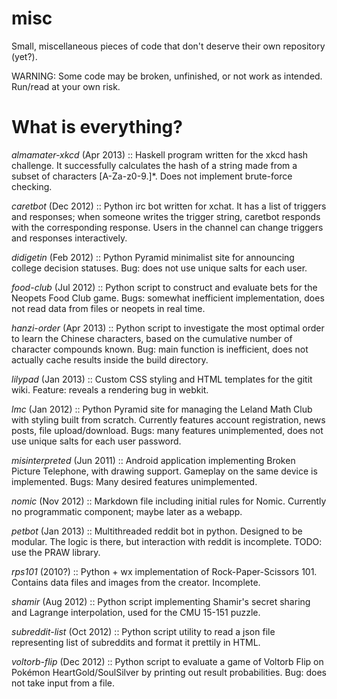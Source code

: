 misc
====

Small, miscellaneous pieces of code that don't deserve their own repository (yet?).

WARNING: Some code may be broken, unfinished, or not work as intended. Run/read at your own risk.

What is everything?
====

*almamater-xkcd* (Apr 2013) :: Haskell program written for the xkcd hash challenge. It successfully calculates the hash of a string made from a subset of characters [A-Za-z0-9.]\*. Does not implement brute-force checking.

*caretbot* (Dec 2012) :: Python irc bot written for xchat. It has a list of triggers and responses; when someone writes the trigger string, caretbot responds with the corresponding response. Users in the channel can change triggers and responses interactively.

*didigetin* (Feb 2012) :: Python Pyramid minimalist site for announcing college decision statuses. Bug: does not use unique salts for each user.

*food-club* (Jul 2012) :: Python script to construct and evaluate bets for the Neopets Food Club game. Bugs: somewhat inefficient implementation, does not read data from files or neopets in real time.

*hanzi-order* (Apr 2013) :: Python script to investigate the most optimal order to learn the Chinese characters, based on the cumulative number of character compounds known. Bug: main function is inefficient, does not actually cache results inside the build directory.

*lilypad* (Jan 2013) :: Custom CSS styling and HTML templates for the gitit wiki. Feature: reveals a rendering bug in webkit.

*lmc* (Jan 2012) :: Python Pyramid site for managing the Leland Math Club with styling built from scratch. Currently features account registration, news posts, file upload/download. Bugs: many features unimplemented, does not use unique salts for each user password.

*misinterpreted* (Jun 2011) :: Android application implementing Broken Picture Telephone, with drawing support. Gameplay on the same device is implemented. Bugs: Many desired features unimplemented.

*nomic* (Nov 2012) :: Markdown file including initial rules for Nomic. Currently no programmatic component; maybe later as a webapp.

*petbot* (Jan 2013) :: Multithreaded reddit bot in python. Designed to be modular. The logic is there, but interaction with reddit is incomplete. TODO: use the PRAW library.

*rps101* (2010?) :: Python + wx implementation of Rock-Paper-Scissors 101. Contains data files and images from the creator. Incomplete.

*shamir* (Aug 2012) :: Python script implementing Shamir's secret sharing and Lagrange interpolation, used for the CMU 15-151 puzzle.

*subreddit-list* (Oct 2012) :: Python script utility to read a json file representing list of subreddits and format it prettily in HTML.

*voltorb-flip* (Dec 2012) :: Python script to evaluate a game of Voltorb Flip on Pokémon HeartGold/SoulSilver by printing out result probabilities. Bug: does not take input from a file.

